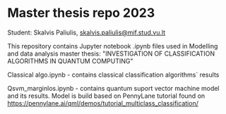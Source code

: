 # Master thesis repo 2023

Student: Skalvis Paliulis, skalvis.paliulis@mif.stud.vu.lt

This repository contains Jupyter notebook .ipynb files 
used in Modelling and data analysis master thesis:
"INVESTIGATION OF CLASSIFICATION ALGORITHMS IN QUANTUM COMPUTING"

Classical algo.ipynb - contains classical classification algorithms` results 

Qsvm_marginlos.ipynb - contains quantum suport vector machine model and its results. Model is build based on PennyLane tutorial found on https://pennylane.ai/qml/demos/tutorial_multiclass_classification/


